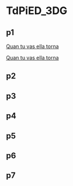 # TdPiED_3DG
## p1
[Quan tu vas ella torna]( finals_sergio_miro.gif)

[Quan tu vas ella torna]( finals_sergio_miro.mp4)
## p2
## p3
## p4
## p5
## p6
## p7

